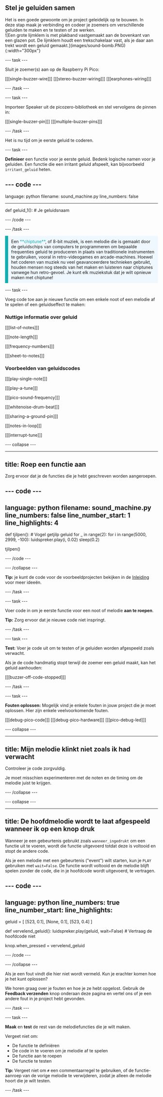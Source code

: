 ## Stel je geluiden samen

<div style="display: flex; flex-wrap: wrap">
<div style="flex-basis: 200px; flex-grow: 1; margin-right: 15px;">
Het is een goede gewoonte om je project geleidelijk op te bouwen. In deze stap maak je verbinding en codeer je zoemers om verschillende geluiden te maken en te testen of ze werken.
</div>
<div>
![Een grote lijmklem is met plakband vastgemaakt aan de bovenkant van een glazen pot. De lijmklem houdt een trekschakelaar vast, als je daar aan trekt wordt een geluid gemaakt.](images/sound-bomb.PNG){:width="300px"}
</div>
</div>

--- task ---

Sluit je zoemer(s) aan op de Raspberry Pi Pico:

[[[single-buzzer-wire]]]
[[[stereo-buzzer-wiring]]]
[[[earphones-wiring]]]

--- /task ---

--- task ---

Importeer Speaker uit de picozero-bibliotheek en stel vervolgens de pinnen in:

[[[single-buzzer-pin]]]
[[[multiple-buzzer-pins]]]

--- /task ---

Het is nu tijd om je eerste geluid te coderen.

--- task ---

**Definieer** een functie voor je eerste geluid. Bedenk logische namen voor je geluiden. Een functie die een irritant geluid afspeelt, kan bijvoorbeeld `irritant_geluid` heten.

--- code ---
---
language: python
filename: sound_machine.py
line_numbers: false

---

def geluid_1(): # Je geluidsnaam

--- /code ---


--- /task ---

<p style="border-left: solid; border-width:10px; border-color: #0faeb0; background-color: aliceblue; padding: 10px;">
Een <span style="color: #0faeb0">**chiptune**</span>, of 8-bit muziek, is een melodie die is gemaakt door de geluidschips van computers te programmeren om bepaalde frequenties geluid te produceren in plaats van traditionele instrumenten te gebruiken, vooral in retro-videogames en arcade-machines. Hoewel het coderen van muziek nu veel geavanceerdere technieken gebruikt, houden mensen nog steeds van het maken en luisteren naar chiptunes vanwege hun retro-gevoel. Je kunt elk muziekstuk dat je wilt opnieuw maken met chiptune!
</p>

--- task ---

Voeg code toe aan je nieuwe functie om een enkele noot of een melodie af te spelen of een geluidseffect te maken:

### Nuttige informatie over geluid

[[[list-of-notes]]]

[[[note-length]]]

[[[frequency-numbers]]]

[[[sheet-to-notes]]]

### Voorbeelden van geluidscodes

[[[play-single-note]]]

[[[play-a-tune]]]

[[[pico-sound-frequency]]]

[[[whitenoise-drum-beat]]]

[[[sharing-a-ground-pin]]]

[[[notes-in-loop]]]

[[[interrupt-tune]]]


--- collapse ---

---
title: Roep een functie aan
---

Zorg ervoor dat je de functies die je hebt geschreven worden aangeroepen.

--- code ---
---
language: python
filename: sound_machine.py
line_numbers: false
line_number_start: 1
line_highlights: 4
---
def tjilpen(): # Vogel getjilp geluid
    for _ in range(2):
        for i in range(5000, 2999, -100):
            luidspreker.play(i, 0.02)
        sleep(0.2)

tjilpen() 

--- /code ---

--- /collapse ---

**Tip:** je kunt de code voor de voorbeeldprojecten bekijken in de [Inleiding](.) voor meer ideeën.

--- /task ---

--- task ---

Voer code in om je eerste functie voor een noot of melodie **aan te roepen**.

**Tip:** Zorg ervoor dat je nieuwe code niet inspringt.

--- /task ---

--- task ---

**Test:** Voer je code uit om te testen of je geluiden worden afgespeeld zoals verwacht.

Als je de code handmatig stopt terwijl de zoemer een geluid maakt, kan het geluid aanhouden: 

[[[buzzer-off-code-stopped]]]

--- /task ---

--- task ---

**Fouten oplossen:** Mogelijk vind je enkele fouten in jouw project die je moet oplossen. Hier zijn enkele veelvoorkomende fouten.

[[[debug-pico-code]]] 
[[[debug-pico-hardware]]]
[[[pico-debug-led]]]

--- collapse ---

---
title: Mijn melodie klinkt niet zoals ik had verwacht
---

Controleer je code zorgvuldig.

Je moet misschien experimenteren met de noten en de timing om de melodie juist te krijgen.

--- /collapse ---

--- collapse ---

---
title: De hoofdmelodie wordt te laat afgespeeld wanneer ik op een knop druk
---

Wanneer je een gebeurtenis gebruikt zoals `wanneer_ingedrukt` om een functie uit te voeren, wordt die functie uitgevoerd totdat deze is voltooid en stopt de andere code.

Als je een melodie met een gebeurtenis ("event") wilt starten, kun je `PLAY` gebruiken met `wait=False`. De functie wordt voltooid en de melodie blijft spelen zonder de code, die in je hoofdcode wordt uitgevoerd, te vertragen.

--- code ---
---
language: python
line_numbers: true
line_number_start: 
line_highlights: 
---

geluid = [ [523, 0.1], [None, 0.1], [523, 0.4] ]

def vervelend_geluid():
    luidspreker.play(geluid, wait=False) # Vertraag de hoofdcode niet 
    
knop.when_pressed = vervelend_geluid

--- /code ---

--- /collapse ---

Als je een fout vindt die hier niet wordt vermeld. Kun je erachter komen hoe je het kunt oplossen?

We horen graag over je fouten en hoe je ze hebt opgelost. Gebruik de **Feedback verzenden** knop onderaan deze pagina en vertel ons of je een andere fout in je project hebt gevonden.

--- /task ---

--- task ---

**Maak** en **test** de rest van de melodiefuncties die je wilt maken.

Vergeet niet om:
+ De functie te definiëren
+ De code in te voeren om je melodie af te spelen
+ De functie aan te roepen
+ De functie te testen

**Tip:** Vergeet niet om `#` een commentaarregel te gebruiken, of de functie-aanroep van de vorige melodie te verwijderen, zodat je alleen de melodie hoort die je wilt testen.

--- /task ---
